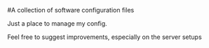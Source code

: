 
#A collection of software configuration files

Just a place to manage my config.

Feel free to suggest improvements, especially on the server setups
